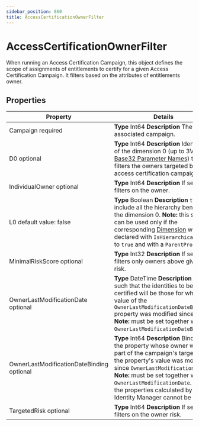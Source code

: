 ```yaml
---
sidebar_position: 860
title: AccessCertificationOwnerFilter
---
```


# AccessCertificationOwnerFilter

When running an Access Certification Campaign, this object defines the scope of assignments of entitlements to certify for a given Access Certification Campaign. It filters based on the attributes of entitlements owner.

## Properties

| Property | Details |
| --- | --- |
| Campaign required | **Type**  Int64  **Description** The associated campaign. |
| D0 optional | **Type**  Int64  **Description** Identifier of the dimension 0 (up to 3V in the [Base32 Parameter Names](../../../parameter-names/index)) that filters the owners targeted by the access certification campaign. |
| IndividualOwner optional | **Type**  Int64  **Description** If set, filters on the owner. |
| L0 default value: false | **Type**  Boolean  **Description** `true` to include all the hierarchy beneath the dimension 0.  **Note:** this setting can be used only if the corresponding [Dimension](../../metadata/dimension/index "Dimension") was declared with `IsHierarchical` set to `true` and with a `ParentProperty`. |
| MinimalRiskScore optional | **Type**  Int32  **Description** If set, filters only owners above given risk. |
| OwnerLastModificationDate optional | **Type**  DateTime  **Description** Date such that the identities to be certified will be those for which the value of the `OwnerLastModificationDateBinding` property was modified since then.  **Note:** must be set together with `OwnerLastModificationDateBinding`. |
| OwnerLastModificationDateBinding optional | **Type**  Int64  **Description** Binding of the property whose owner will be part of the campaign's targets, if the property's value was modified since `OwnerLastModificationDate`.  **Note:** must be set together with `OwnerLastModificationDate`.  **Note:** the properties calculated by Identity Manager cannot be used. |
| TargetedRisk optional | **Type**  Int64  **Description** If set, filters on the owner risk. |